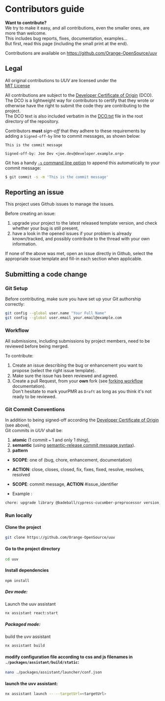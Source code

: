 
# Contributors guide

**Want to contribute?**  
We try to make it easy, and all contributions, even the smaller ones, are more than welcome.  
This includes bug reports, fixes, documentation, examples...  
But first, read this page (including the small print at the end).

Contributions are available on https://github.com/Orange-OpenSource/uuv

## Legal

All original contributions to _UUV_ are licensed under the  
[MIT License](https://spdx.org/licenses/MIT.html)

All contributions are subject to the [Developer Certificate of Origin](https://developercertificate.org/) (DCO).  
The DCO is a lightweight way for contributors to certify that they wrote or otherwise have the right to submit the code they are contributing to the project.  
The DCO text is also included verbatim in the [DCO.txt](DCO.txt) file in the root directory of the repository.

Contributors **must** _sign-off_ that they adhere to these requirements by adding a `Signed-off-by` line to commit messages, as shown below:

```text  
This is the commit message  
  
Signed-off-by: Joe Dev <joe.dev@developer.example.org>  
```  

Git has a handy [`-s` command line option](https://git-scm.com/docs/git-commit#Documentation/git-commit.txt---signoff) to append this automatically to your commit message:

```bash  
$ git commit -s -m 'This is the commit message'
```  

## Reporting an issue

This project uses Github issues to manage the issues.

Before creating an issue:

1. upgrade your project to the latest released template version, and check whether your bug is still present,
2. have a look in the opened issues if your problem is already known/tracked, and possibly contribute to the thread with your own information.

If none of the above was met, open an issue directly in Github, select the appropriate issue template and fill-in each section when applicable.

## Submitting a code change

### Git Setup

Before contributing, make sure you have set up your Git authorship correctly:

```bash  
git config --global user.name "Your Full Name"
git config --global user.email your.email@example.com
```  

### Workflow

All submissions, including submissions by project members, need to be reviewed before being merged.

To contribute:

1. Create an issue describing the bug or enhancement you want to propose (select the right issue template).
2. Make sure the issue has been reviewed and agreed.
3. Create a pull Request, from your **own** fork (see [forking workflow](https://docs.github.com/en/get-started/quickstart/fork-a-repo) documentation).  
   Don't hesitate to mark yourPMR as `Draft` as long as you think it's not ready to be reviewed.

### Git Commit Conventions

In addition to being signed-off according the [Developer Certificate of Origin](https://developercertificate.org/) (see above),  
Git commits in _UUV_ shall be:

1. **atomic** (1 commit `=` 1 and only 1 _thing_),
2. **semantic** (using [semantic-release commit message syntax](https://semantic-release.gitbook.io/semantic-release/#commit-message-format)).
3. **pattern**
- **SCOPE**: one of (bug, chore, enhancement, documentation)
- **ACTION**: close, closes, closed, fix, fixes, fixed, resolve, resolves, resolved

- **SCOPE**: commit message, **ACTION** #issue_identifier
- Example :
```bash  
chore: upgrade library @badeball/cypress-cucumber-preprocessor version, fixes #51
```

### Run locally
#### Clone the project
```bash  
git clone https://github.com/Orange-OpenSource/uuv
```  

#### Go to the project directory

```bash  
cd uuv
```  

#### Install dependencies
```bash  
npm install
```  

##### **Dev mode:**
Launch the uuv assistant

```bash  
nx assistant react:start
```  

##### **Packaged mode:**
build the uvv assistant
```bash  
nx assistant build
```  
#### modify configuration file according to css and js filenames in `./packages/assistant/build/static`:
```bash  
nano ./packages/assistant/launcher/conf.json
```  

#### launch the uvv assistant:
```bash  
nx assistant launch -- --targetUrl=<targetUrl>
``` 


